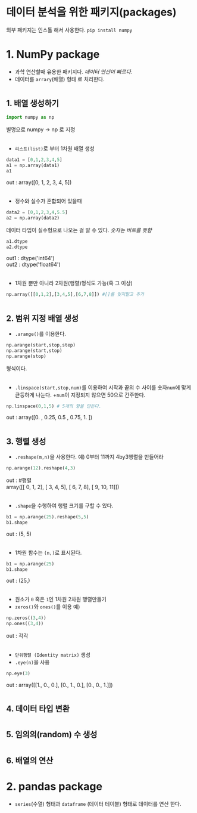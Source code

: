 # 데이터 분석을 위한 패키지(packages)
외부 패키지는 인스톨 해서 사용한다.
`pip install numpy`


# 1. NumPy package
+ 과학 연산할때 유용한 패키지다. _데이터 연산이 빠르다._
+ 데이터를 `arrary`(배열) 형태  로 처리한다.
#

## 1. 배열 생성하기
```python
import numpy as np
```
별명으로 numpy -> np 로 지정
<br><br>
+ `리스트(list)`로 부터 1차원 배열 생성
```python
data1 = [0,1,2,3,4,5]
a1 = np.array(data1)
a1
```
out : array([0, 1, 2, 3, 4, 5])
<br><br>
+ 정수와 실수가 혼합되어 있을때
```python
data2 = [0,1,2,3,4,5.5]
a2 = np.array(data2)
```
데이터 타입이 실수형으로 나오는 걸 알 수 있다. _숫자는 비트를 뜻함_
```python
a1.dtype
a2.dtype
```
out1 : dtype('int64')\
out2 : dtype('float64')
<br><br>
+ 1차원 뿐만 아니라 2차원(행렬)형식도 가능(혹 그 이상)
```python
np.array([[0,1,2],[3,4,5],[6,7,8]]) #[]를 잊지말고 추가
```
#
## 2. 범위 지정 배열 생성
+ `.arange()`를 이용한다.

```python
np.arange(start,stop,step)
np.arange(start,stop)
np.arange(stop)
```
형식이다.
<br><br>
+ `.linspace(start,stop,num)`를 이용하여 시작과 끝의 수 사이를 숫자`num`에 맞게 균등하게 나눈다.
+`num`이 지정되지 않으면 50으로 간주한다.
```python
np.linspace(0,1,5) # 5개의 항을 만든다.
```
out : array([0.  , 0.25, 0.5 , 0.75, 1.  ])

#
## 3. 행렬 생성
+ `.reshape(m,n)`을 사용한다.
예) 0부터 11까지 4by3행렬을 만들어라
```python
np.arange(12).reshape(4,3)
```
out : #행렬\
array([[ 0,  1,  2],
       [ 3,  4,  5],
       [ 6,  7,  8],
       [ 9, 10, 11]])
<br><br>
+  `.shape`을 수행하여 행렬 크기를 구할 수 있다.
```python
b1 = np.arange(25).reshape(5,5)
b1.shape
```
out : (5, 5)
<br><br>
+ 1차원 함수는 `(n,)`로 표시된다.
```python
b1 = np.arange(25)
b1.shape
```
out : (25,)
<br><br>
+ 원소가 `0` 혹은 `1`인 1차원 2차원 행렬만들기
+ `zeros()`와 `ones()`를 이용
예)
```python
np.zeros((3,4))
np.ones((3,4))
```
out :  각각
<br><br>
+ `단위행렬 (Identity matrix)` 생성
+ `.eye(n)`을 사용
```python
np.eye(3)
```
out : 
array([[1., 0., 0.],
       [0., 1., 0.],
       [0., 0., 1.]])
#
## 4. 데이터 타입 변환
#
## 5. 임의의(random) 수 생성
#
## 6. 배열의 연산
#

#
# 2. pandas package
+ `series`(수열) 형태과 `dataframe` (데이터 테이블) 형태로 데이터를 연산 한다. 